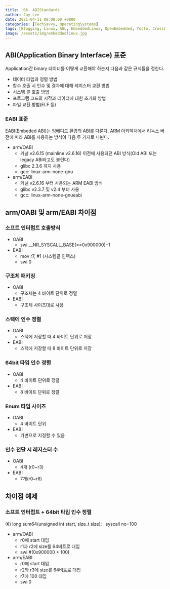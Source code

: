 ```yaml
---
title:  06. ABIStandards
author: Jay Lee
date: 2021-04-11 00:00:00 +0800
categories: [TechSavvy, OperatingSystems]
tags: [Blogging, Linux, AGL, EmbeddedLinux, OpenEmbedded, Yocto, CrossDevelopment, GCC, GDB, Toolchain]
image: /assets/img/embeddedlinux.jpg
---
```


## **ABI(Application Binary Interface) 표준**

Application간 binary 데이터를 어떻게 교환해야 하는지 다음과 같은 규칙들을 정한다.

- 데이터 타입과 정렬 방법
- 함수 호출 시 인수 및 결과에 대해 레지스터 교환 방법
- 시스템 콜 호출 방법
- 프로그램 코드의 시작과 데이터에 대한 초기화 방법
- 파일 교환 방법(ELF 등)

### **EABI 표준**

EABI(Embeded ABI)는 임베디드 환경의 ABI를 다룬다. ARM 아키텍처에서 리눅스 버전에 따라 ABI를 사용하는 방식이 다음 두 가지로 나뉜다.

- arm/OABI
    - 커널 v2.6.15 (mainline v2.6.16) 이전에 사용되던 ABI 방식(Old ABI 또는 legacy ABI라고도 불린다)
    - glibc 2.3.6 까지 사용
    - gcc: linux-arm-none-gnu
- arm/EABI
    - 커널 v2.6.16 부터 사용되는 ARM EABI 방식
    - glibc v2.3.7 및 v2.4 부터 사용
    - gcc: linux-arm-none-gnueabi

## **arm/OABI 및 arm/EABI 차이점**

### **소프트 인터럽트 호출방식**

- OABI
    - swi __NR_SYSCALL_BASE(==0x900000)+1
- EABI
    - mov r7, #1 (시스템콜 인덱스)
    - swi 0

### **구조체 패키징**

- OABI
    - 구조체는 4 바이트 단위로 정렬
- EABI
    - 구조체 사이즈대로 사용

### **스택에 인수 정렬**

- OABI
    - 스택에 저장할 때 4 바이트 단위로 저장
- EABI
    - 스택에 저장할 때 8 바이트 단위로 저장

### **64bit 타입 인수 정렬**

- OABI
    - 4 바이트 단위로 정렬
- EABI
    - 8 바이트 단위로 정렬

### **Enum 타입 사이즈**

- OABI
    - 4 바이트 단위
- EABI
    - 가변으로 지정할 수 있음

### **인수 전달 시 레지스터 수**

- OABI
    - 4개 (r0~r3)
- EABI
    - 7개(r0~r6)

## **차이점 예제**

### **소프트 인터럽트 + 64bit 타입 인수 정렬**

예) long sum64(unsigned int start, size_t size);   syscall no=100

- arm/OABI
    - r0에 start 대입
    - r1과 r2에 size를 64비트로 대입
    - swi #(0x900000 + 100)
- arm/EABI
    - r0에 start 대입
    - r2와 r3에 size를 64비트로 대입
    - r7에 100 대입
    - swi 0